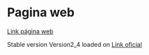 <h1> Pagina web </h1>
<a href="https://jprigotti.github.io/JornadasSantojanni2022/" >Link página web</a>

<br>
<p>Stable version Version2_4 loaded on <span><a href="https://jornadascientificassantojanni.com" >Link oficial</a></span></p>